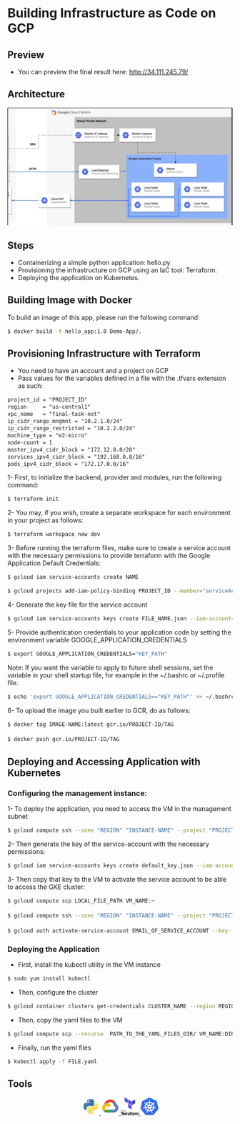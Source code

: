 # Building Infrastructure as Code on GCP

## Preview

- You can preview the final result here: http://34.111.245.79/

## Architecture

<img src="./diagram.jpg" alt="architecture"/>


## Steps

- Containerizing a simple python application: hello.py
- Provisioning the infrastructure on GCP using an IaC tool: Terraform.
- Deploying the application on Kubernetes.


## Building Image with Docker

To build an image of this app, please run the following command:


```bash
$ docker build -t hello_app:1.0 Demo-App/.
```

## Provisioning Infrastructure with Terraform

- You need to have an account and a project on GCP
- Pass values for the variables defined in a file with the .tfvars extension as such:

```
project_id = "PROJECT_ID"
region     = "us-central1"
vpc_name   = "final-task-net"
ip_cidr_range_mngmnt = "10.2.1.0/24"
ip_cidr_range_restricted = "10.2.2.0/24"
machine_type = "e2-micro"
node-count = 1
master_ipv4_cidr_block = "172.12.0.0/28"
services_ipv4_cidr_block = "192.168.0.0/16"
pods_ipv4_cidr_block = "172.17.0.0/16"
```
1- First, to initialize the backend, provider and modules, run the following command:

```bash
$ terraform init
```
2- You may, if you wish, create a separate workspace for each environment in your project as follows:

```bash
$ terraform workspace new dev
```

3- Before running the terraform files, make sure to create a service account with the necessary permissions to provide terraform with the Google Application Default Credentials:

```bash
$ gcloud iam service-accounts create NAME
```

```bash
$ gcloud projects add-iam-policy-binding PROJECT_ID --member="serviceAccount:NAME@PROJECT_ID.iam.gserviceaccount.com" --role=ROLE
```

4- Generate the key file for the service account

```bash
$ gcloud iam service-accounts keys create FILE_NAME.json --iam-account=NAME@PROJECT_ID.iam.gserviceaccount.com
```

5- Provide authentication credentials to your application code by setting the environment variable GOOGLE_APPLICATION_CREDENTIALS

```bash
$ export GOOGLE_APPLICATION_CREDENTIALS="KEY_PATH"
```

Note: If you want the variable to apply to future shell sessions, set the variable in your shell startup file, for example in the ~/.bashrc or ~/.profile file.

```bash
$ echo 'export GOOGLE_APPLICATION_CREDENTIALS=="KEY_PATH"' >> ~/.bashrc
```

6- To upload the image you built earlier to GCR, do as follows:
```bash
$ docker tag IMAGE-NAME:latest gcr.io/PROJECT-ID/TAG

$ docker push gcr.io/PROJECT-ID/TAG
```

## Deploying and Accessing Application with Kubernetes

### Configuring the management instance:

1- To deploy the application, you need to access the VM in the management subnet

```bash
$ gcloud compute ssh --zone "REGION" "INSTANCE-NAME" --project "PROJECT-ID
```
2- Then generate the key of the service-account with the necessary permissions:

```bash
$ gcloud iam service-accounts keys create default_key.json --iam-account=EMAIL_OF_SERVICE_ACCOUNT
```

3- Then copy that key to the VM to activate the service account to be able to access the GKE cluster:

```bash
$ gcloud compute scp LOCAL_FILE_PATH VM_NAME:~

$ gcloud compute ssh --zone "REGION" "INSTANCE-NAME" --project "PROJECT-ID"

$ gcloud auth activate-service-account EMAIL_OF_SERVICE_ACCOUNT --key-file=default_key.json
```

### Deploying the Application

- First, install the kubectl utility in the VM instance
```bash
$ sudo yum install kubectl 
```

- Then, configure the cluster
```bash
$ gcloud container clusters get-credentials CLUSTER_NAME --region REGION --project PROJECT_ID
```

- Then, copy the yaml files to the VM
```bash
$ gcloud compute scp --recurse  PATH_TO_THE_YAML_FILES_DIR/ VM_NAME:DIR_NAME
```

- Finally, run the yaml files
```bash
$ kubectl apply -f FILE.yaml
```

## Tools
<p align="center">
<a href="https://www.python.org" target="_blank" rel="noreferrer"> <img src="https://raw.githubusercontent.com/AbdEl-RahmanKhaled/AbdEl-RahmanKhaled/main/icons/python/python-original.svg" alt="python" width="40" height="40"/> </a>
<a href="https://cloud.google.com" target="_blank" rel="noreferrer"> <img src="https://raw.githubusercontent.com/AbdEl-RahmanKhaled/AbdEl-RahmanKhaled/main/icons/googlecloud/googlecloud-original.svg" alt="gcp" width="40" height="40"/> </a>
<a href="https://www.terraform.io/" target="_blank" rel="noreferrer"> <img src="https://raw.githubusercontent.com/AbdEl-RahmanKhaled/AbdEl-RahmanKhaled/main/icons/terraform/terraform-original-wordmark.svg" alt="terraform" width="40" height="40"/> </a>  <a href="https://kubernetes.io" target="_blank" rel="noreferrer"> <img src="https://raw.githubusercontent.com/AbdEl-RahmanKhaled/AbdEl-RahmanKhaled/main/icons/kubernetes/kubernetes-icon.svg" alt="kubernetes" width="40" height="40"/> </a> 
</p>

